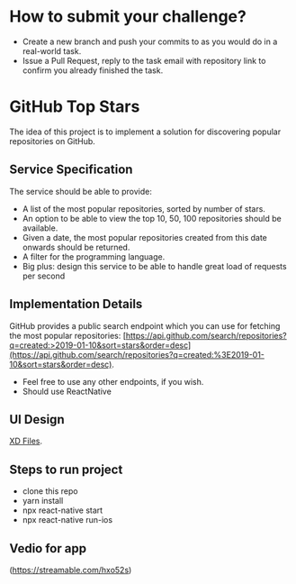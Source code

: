 # How to submit your challenge?

- Create a new branch and push your commits to as you would do in a real-world task.
- Issue a Pull Request, reply to the task email with repository link to confirm you already finished the task.

# GitHub Top Stars

The idea of this project is to implement a solution for discovering popular repositories on GitHub.

## Service Specification

The service should be able to provide:

- A list of the most popular repositories, sorted by number of stars.
- An option to be able to view the top 10, 50, 100 repositories should be available.
- Given a date, the most popular repositories created from this date onwards should be returned.
- A filter for the programming language.
- Big plus: design this service to be able to handle great load of requests per second

## Implementation Details

GitHub provides a public search endpoint which you can use for fetching the most popular repositories: [https://api.github.com/search/repositories?q=created:>2019-01-10&sort=stars&order=desc](https://api.github.com/search/repositories?q=created:%3E2019-01-10&sort=stars&order=desc).

- Feel free to use any other endpoints, if you wish.
- Should use ReactNative

## UI Design
[XD Files](https://drive.google.com/file/d/1v3hMX5awOcYY3eULlXMrWUWAYqWaBbJy/view?usp=sharing).

## Steps to run project
- clone this repo
- yarn install
- npx react-native start
- npx react-native run-ios

## Vedio for app

(https://streamable.com/hxo52s)



